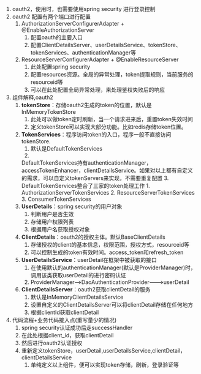 1. oauth2，使用时，也需要使用spring security 进行登录控制
2. oauth2 配置有两个端口进行配置
    1. AuthorizationServerConfigurerAdapter + @EnableAuthorizationServer
        1. 配置oauth的主要入口
        2. 配置ClientDetailsServer、userDetailsService、tokenStore、tokenServices、authenticationManager等
    2. ResourceServerConfigurerAdapter + @EnableResourceServer
        1. 此处配置spring security
        2. 配置resources资源。全局的异常处理，token提取规则，当前服务的resourceid等
        3. 可以在此处配置全局异常处理，来处理鉴权失败后的响应
3. 组件解释,oauth2
    1. **tokenStore**：存储oauth2生成的token的位置，默认是InMemoryTokenStore
        1. 此处可以做token定时刷新，当一个请求进来后，重置token失效时间
        2. 定义tokenStore可以实现大部分功能。比如redis存储token位置。
    2. **TokenServices**：程序访问token的入口，程序一般不直接访问tokenStore.
        1. 默认是DefaultTokenServices
        2.
       DefaultTokenServices持有authenticationManager，accessTokenEnhancer，clientDetailsService。如果对以上都有自定义的需求，可以自定义tokenServers来实现，不需要重复配置
        3. DefaultTokenServices整合了三家的token处理工作
            1. AuthorizationServerTokenServices
            2. ResourceServerTokenServices
            3. ConsumerTokenServices
    3. **UserDetails**：spring security的用户对象
        1. 判断用户是否生效
        2. 存储用户权限列表
        3. 根据用户名获取授权对象
    4. **ClientDetails**：oauth2的授权主体。默认BaseClientDetails
        1. 存储授权的client的基本信息，权限范围，授权方式，resourceid等
        2. 可以控制生成的token有效时间。access_token和refresh_token
    5. **UserDetailsService**：userDetail在框架中被获取的接口
        1. 在使用默认的authenticationManager(默认是ProviderManager)时，调用该类获取userDetail的进行密码认证
        2. ProviderManager-->DaoAuthenticationProvider--->userDetail
    6. **ClientDetailsServer**：oauth2获取clientDetail的服务
        1. 默认是InMemoryClientDetailsService
        2. 设置自定义的ClientDetailsServer可以将clientDetail存储在任何地方
        3. 根据clientId获取clientDetail
4. 代码流程+业务代码接入点(重写量少的情况)
    1. spring security认证成功后走successHandler
    2. 在此处根据client_id，获取clientDetail
    3. 然后进行oauth2认证授权
    4. 重新定义tokenStore，userDetail,userDetailsService,clientDetail，clientDetailsService
        1. 单纯定义以上组件，便可以实现token存储，刷新，登录验证等
